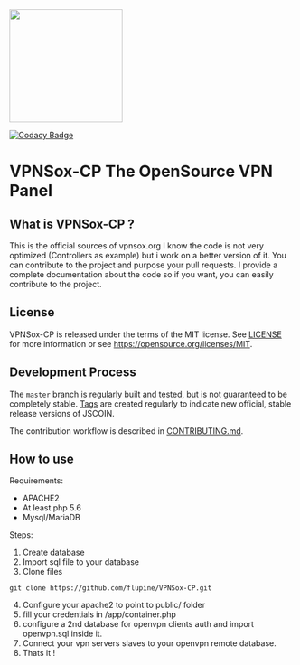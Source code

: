<img src="https://i.imgur.com/XPcaiW5.jpg" width="200" />

[![Codacy Badge](https://api.codacy.com/project/badge/Grade/c03de63aedd540d0b1ea4266e27e8ba2)](https://www.codacy.com/app/faurest.lupine/VPNSox-CP?utm_source=github.com&amp;utm_medium=referral&amp;utm_content=flupine/VPNSox-CP&amp;utm_campaign=Badge_Grade)

VPNSox-CP The OpenSource VPN Panel
=====================================

What is VPNSox-CP ?
----------------

This is the official sources of vpnsox.org
I know the code is not very optimized (Controllers as example) but i work on a better version of it.
You can contribute to the project and purpose your pull requests.
I provide a complete documentation about the code so if you want, you can easily contribute to the project.

License
-------

VPNSox-CP is released under the terms of the MIT license. See [LICENSE](LICENSE) for more
information or see https://opensource.org/licenses/MIT.

Development Process
-------------------

The `master` branch is regularly built and tested, but is not guaranteed to be
completely stable. [Tags](https://github.com/flupine/JSCOIN/tags) are created
regularly to indicate new official, stable release versions of JSCOIN.

The contribution workflow is described in [CONTRIBUTING.md](CONTRIBUTING.md).

How to use
-----------

Requirements:
- APACHE2
- At least php 5.6
- Mysql/MariaDB

Steps:
1) Create database 
2) Import sql file to your database
3) Clone files
```
git clone https://github.com/flupine/VPNSox-CP.git
```
4) Configure your apache2 to point to public/ folder
5) fill your credentials in /app/container.php
6) configure a 2nd database for openvpn clients auth and import openvpn.sql inside it.
7) Connect your vpn servers slaves to your openvpn remote database.
8) Thats it !


